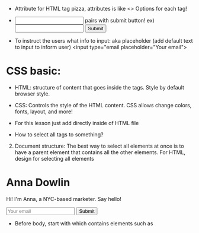 - Attribute for HTML tag pizza, attributes is like <> Options for each tag!
<pizza size="large" crust="thin" type="hawaiian">

- <input type="email"> pairs with submit button!
ex) 
  <input type="email">
  <input type="submit">

- To instruct the users what info to input: aka placeholder (add default text to input to inform user)
  <input type="email placeholder="Your email">

# CSS basic:
- HTML: structure of content that goes inside the tags.  Style by default browser style.

- CSS: Controls the style of the HTML content.  CSS allows change colors, fonts, layout, and more!

- For this lesson just add directly inside of HTML file
<style>


- property: controls one aspect of an HTML element's style, text-align, color, width, background, etc.
// text-align is property here
// center is value (options for text-align: left, right, center, justify)
<style>
  h1 {
    text-align: center;
  }
</style>

- How to select all tags to something?
2) Document structure:
The best way to select all elements at once is to have a parent element that contains all the other elements.
 For HTML, <body> design for selecting all elements

<body>
<h1>Anna Dowlin</h1>
<p>Hi! I'm Anna, a NYC-based marketer. Say hello!</p>
<input type="email" placeholder="Your email">
<input type="submit">
</body>

- Before body, start with <head> which contains elements such as <style>, <title> not part of visible content on the web page.
  * <title> goes before style tag inside of head tag.

- How to tell Browswer we are using HTML5 markup?
  * Write <!DOCTYPE html> first line before everything else!  this tells browser we're using the newest version, HTML5.

- Boilerplate: basic foundation structure that every website have doctype, head, body

<!DOCTYPE html>
<head>
  <!-- meta info goes here -->
</head>
<body>
  <!-- Content goes here -->
</body>

3. 3 common styles
 1) background: black; // change background color
 2) color: white; // font
 3) font-family: helvetica; // change font look using font-family!

-- stage one (iteration 1) completed! --

- Part 3: Images and form styling
objective: 
1) include logo img,
2) Add a background img, 
3) Style the email input form


- adding img: 
<img src="/assets/anna.png">
2 types of url
// relative url (works only file is on the same domain as the current pg)
// absolute url (links includes http:// and full domain name before the directory (/assets/logo.png))


